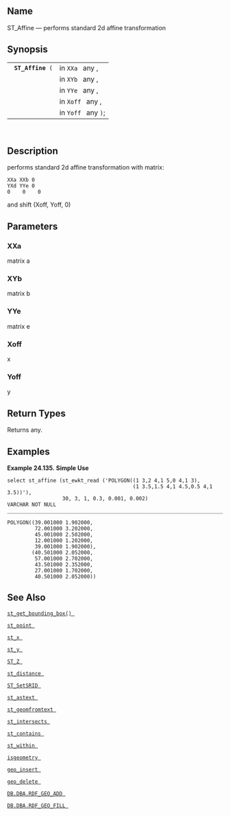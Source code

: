 <div id="fn_st_affine" class="refentry">

<div class="titlepage">

</div>

<div class="refnamediv">

## Name

ST_Affine — performs standard 2d affine transformation

</div>

<div class="refsynopsisdiv">

## Synopsis

<div id="fsyn_st_affine" class="funcsynopsis">

|                        |                     |
|------------------------|---------------------|
| ` `**`ST_Affine`**` (` | in `XXa ` any ,     |
|                        | in `XYb ` any ,     |
|                        | in `YYe ` any ,     |
|                        | in `Xoff ` any ,    |
|                        | in `Yoff ` any `)`; |

<div class="funcprototype-spacer">

 

</div>

</div>

</div>

<div id="desc_st_affine" class="refsect1">

## Description

performs standard 2d affine transformation with matrix:

``` programlisting
XXa XXb 0
YXd YYe 0
0    0    0
```

and shift (Xoff, Yoff, 0)

</div>

<div id="params_st_affine" class="refsect1">

## Parameters

<div id="id90438" class="refsect2">

### XXa

matrix a

</div>

<div id="id90441" class="refsect2">

### XYb

matrix b

</div>

<div id="id90444" class="refsect2">

### YYe

matrix e

</div>

<div id="id90447" class="refsect2">

### Xoff

x

</div>

<div id="id90450" class="refsect2">

### Yoff

y

</div>

</div>

<div id="ret_st_affine" class="refsect1">

## Return Types

Returns any.

</div>

<div id="examples_st_affine" class="refsect1">

## Examples

<div id="ex_st_affine" class="example">

**Example 24.135. Simple Use**

<div class="example-contents">

``` screen
select st_affine (st_ewkt_read ('POLYGON((1 3,2 4,1 5,0 4,1 3),
                                         (1 3.5,1.5 4,1 4.5,0.5 4,1 3.5))'),
                  30, 3, 1, 0.3, 0.001, 0.002)
VARCHAR NOT NULL
_______________________________________________________________________________

POLYGON((39.001000 1.902000,
         72.001000 3.202000,
         45.001000 2.502000,
         12.001000 1.202000,
         39.001000 1.902000),
        (40.501000 2.052000,
         57.001000 2.702000,
         43.501000 2.352000,
         27.001000 1.702000,
         40.501000 2.052000))
```

</div>

</div>

  

</div>

<div id="seealso_st_affine" class="refsect1">

## See Also

<a href="fn_st_get_bounding_box.html" class="link"
title="st_get_bounding_box"><code
class="function">st_get_bounding_box() </code></a>

<a href="fn_st_point.html" class="link" title="st_point"><code
class="function">st_point </code></a>

<a href="fn_st_x.html" class="link" title="st_x"><code
class="function">st_x </code></a>

<a href="fn_st_y.html" class="link" title="st_y"><code
class="function">st_y </code></a>

<a href="fn_st_z.html" class="link" title="ST_Z"><code
class="function">ST_Z </code></a>

<a href="fn_st_distance.html" class="link" title="st_distance"><code
class="function">st_distance </code></a>

<a href="fn_st_setsrid.html" class="link" title="ST_SetSRID"><code
class="function">ST_SetSRID </code></a>

<a href="fn_st_astext.html" class="link" title="st_astext"><code
class="function">st_astext </code></a>

<a href="fn_st_geomfromtext.html" class="link"
title="st_geomfromtext"><code
class="function">st_geomfromtext </code></a>

<a href="fn_st_intersects.html" class="link" title="st_intersects"><code
class="function">st_intersects </code></a>

<a href="fn_st_contains.html" class="link" title="st_contains"><code
class="function">st_contains </code></a>

<a href="fn_st_within.html" class="link" title="st_within"><code
class="function">st_within </code></a>

<a href="fn_isgeometry.html" class="link" title="isgeometry"><code
class="function">isgeometry </code></a>

<a href="fn_geo_insert.html" class="link" title="geo_insert"><code
class="function">geo_insert </code></a>

<a href="fn_geo_delete.html" class="link" title="geo_delete"><code
class="function">geo_delete </code></a>

<a href="fn_rdf_geo_add.html" class="link"
title="DB.DBA.RDF_GEO_ADD"><code
class="function">DB.DBA.RDF_GEO_ADD </code></a>

<a href="fn_rdf_geo_fill.html" class="link"
title="DB.DBA.RDF_GEO_FILL"><code
class="function">DB.DBA.RDF_GEO_FILL </code></a>

</div>

</div>
